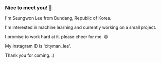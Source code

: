 ### Nice to meet you! 👋

I'm Seungwon Lee from Bundang, Republic of Korea.  

I'm interested in machine learning and currently working on a small project.

I promise to work hard at it. please cheer for me. 😄

My instagram ID is 'cityman_lee'.


Thank you for coming. :)

<!--
**LeeSeungwon89/LeeSeungwon89** is a ✨ _special_ ✨ repository because its `README.md` (this file) appears on your GitHub profile.

Here are some ideas to get you started:

- 🔭 I’m currently working on ...
- 🌱 I’m currently learning ...
- 👯 I’m looking to collaborate on ...
- 🤔 I’m looking for help with ...
- 💬 Ask me about ...
- 📫 How to reach me: ...
- 😄 Pronouns: ...
- ⚡ Fun fact: ...
-->
